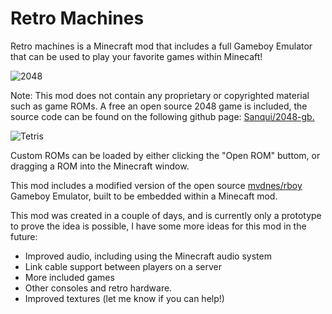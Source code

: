 # Retro Machines

Retro machines is a Minecraft mod that includes a full Gameboy Emulator that can be used to play your favorite games within Minecaft!

![2048](https://media.forgecdn.net/attachments/713/597/screenshot-2023-08-17-at-14.png)

Note: This mod does not contain any proprietary or copyrighted material such as game ROMs. A free an open source 2048 game is included, the source code can be found on the following github page: [Sanqui/2048-gb.](https://github.com/Sanqui/2048-gb)

![Tetris](https://media.forgecdn.net/attachments/713/598/screenshot-2023-08-17-at-14.png)

Custom ROMs can be loaded by either clicking the "Open ROM" buttom, or dragging a ROM into the Minecraft window.

This mod includes a modified version of the open source [mvdnes/rboy](https://github.com/mvdnes/rboy) Gameboy Emulator, built to be embedded within a Minecaft mod.

This mod was created in a couple of days, and is currently only a prototype to prove the idea is possible, I have some more ideas for this mod in the future:

- Improved audio, including using the Minecraft audio system
- Link cable support between players on a server
- More included games
- Other consoles and retro hardware.
- Improved textures (let me know if you can help!)